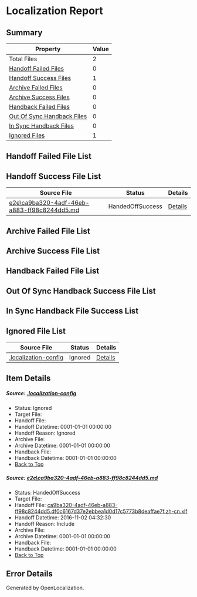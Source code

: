 # <a name='report-top'></a> Localization Report

## Summary
 Property | Value 
 -------- | ----- 
 Total Files | 2
[ Handoff Failed Files ](#handoff-failed-list)| 0
[ Handoff Success Files ](#handoff-success-list)| 1
[ Archive Failed Files ](#archive-failed-list)| 0
[ Archive Success Files ](#archive-success-list)| 0
[ Handback Failed Files ](#handback-failed-list)| 0
[ Out Of Sync Handback Files ](#outofsync-handback-success-list)| 0
[ In Sync Handback Files ](#insync-handback-success-list)| 0
[ Ignored Files ](#ignored-list)| 1

## <a name='handoff-failed-list'></a> Handoff Failed File List

## <a name='handoff-success-list'></a> Handoff Success File List
 Source File | Status | Details 
 ----------- | ------ | ------- 
 [e2e\ca9ba320-4adf-46eb-a883-ff98c8244dd5.md](https://github.com/OpenLocalizationTestOrg/ol-test0/blob/751c88aec1e511f70b4db33d112f76d437af6ef9/e2e/ca9ba320-4adf-46eb-a883-ff98c8244dd5.md) | HandedOffSuccess | [Details](#17c6dc171ad1a51351307d5231997c1599ada9031)

## <a name='archive-failed-list'></a> Archive Failed File List

## <a name='archive-success-list'></a> Archive Success File List

## <a name='handback-failed-list'></a> Handback Failed File List

## <a name='outofsync-handback-success-list'></a> Out Of Sync Handback Success File List

## <a name='insync-handback-success-list'></a> In Sync Handback File Success List

## <a name='ignored-list'></a> Ignored File List
 Source File | Status | Details 
 ----------- | ------ | ------- 
 [.localization-config](https://github.com/OpenLocalizationTestOrg/ol-test0/blob/751c88aec1e511f70b4db33d112f76d437af6ef9/.localization-config) | Ignored | [Details](#c268a05ecaa7ec85942ed632c29928ee5bd6da8d0)

## Item Details
##### <a name='c268a05ecaa7ec85942ed632c29928ee5bd6da8d0'></a> Source: [.localization-config](https://github.com/OpenLocalizationTestOrg/ol-test0/blob/751c88aec1e511f70b4db33d112f76d437af6ef9/.localization-config)
* Status: Ignored
* Target File: 
* Handoff File: 
* Handoff Datetime: 0001-01-01 00:00:00
* Handoff Reason: Ignored
* Archive File: 
* Archive Datetime: 0001-01-01 00:00:00
* Handback File: 
* Handback Datetime: 0001-01-01 00:00:00
* [Back to Top](#report-top)

##### <a name='17c6dc171ad1a51351307d5231997c1599ada9031'></a> Source: [e2e\ca9ba320-4adf-46eb-a883-ff98c8244dd5.md](https://github.com/OpenLocalizationTestOrg/ol-test0/blob/751c88aec1e511f70b4db33d112f76d437af6ef9/e2e/ca9ba320-4adf-46eb-a883-ff98c8244dd5.md)
* Status: HandedOffSuccess
* Target File: 
* Handoff File: [ca9ba320-4adf-46eb-a883-ff98c8244dd5.df0c6167d37e2ebbea1d0d17c5773b8deaffae7f.zh-cn.xlf](https://github.com/OpenLocalizationTestOrg/ol-test0-handoff/blob/134eb8c8a1e117f94850165cf97034b8932a448b/ol-handoff/OpenLocalizationTestOrg/ol-test0-zhcn/yufeih/ht/ca9ba320-4adf-46eb-a883-ff98c8244dd5.df0c6167d37e2ebbea1d0d17c5773b8deaffae7f.zh-cn.xlf)
* Handoff Datetime: 2016-11-02 04:32:30
* Handoff Reason: Include
* Archive File: 
* Archive Datetime: 0001-01-01 00:00:00
* Handback File: 
* Handback Datetime: 0001-01-01 00:00:00
* [Back to Top](#report-top)


## Error Details

Generated by OpenLocalization.
